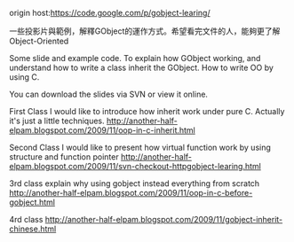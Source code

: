 origin host:https://code.google.com/p/gobject-learing/

一些投影片與範例，解釋GObject的運作方式。希望看完文件的人，能夠更了解Object-Oriented

Some slide and example code. To explain how GObject working, and understand how to write a class inherit the GObject. How to write OO by using C.

You can download the slides via SVN or view it online.

First Class
I would like to introduce how inherit work under pure C. Actually it's just a little techniques. http://another-half-elpam.blogspot.com/2009/11/oop-in-c-inherit.html

Second Class
I would like to present how virtual function work by using structure and function pointer http://another-half-elpam.blogspot.com/2009/11/svn-checkout-httpgobject-learing.html

3rd class
explain why using gobject instead everything from scratch http://another-half-elpam.blogspot.com/2009/11/oop-in-c-before-gobject.html

4rd class
http://another-half-elpam.blogspot.com/2009/11/gobject-inherit-chinese.html


